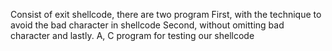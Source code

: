 Consist of exit shellcode, there are two program
First, with the technique to avoid the bad character in shellcode
Second, without omitting bad character
and lastly. A, C program for testing our shellcode

